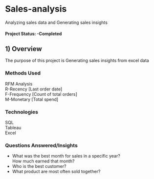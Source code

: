 # Sales-analysis
Analyzing sales data and Generating sales insights
#### Project Status: -Completed

## 1) Overview
The purpose of this project is Generating sales insights from excel data

### Methods Used
RFM Analysis <br>
R-Recency [Last order date] <br>
F-Frequency [Count of total orders]<br>
M-Monetary [Total spend] <br>

### Technologies
SQL <br>
Tableau <br>
Excel <br>

### Questions Answered/Insights
* What was the best month for sales in a specific year? <br>
How much earned that month?
* Who is the best customer?
* What product are most often sold together?
